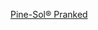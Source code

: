 ---
layout: post
wordpress_id: 1483
wordpress_url: http://noesbueno.com/archives/1483
date: '2012-06-07 16:54:08 -0500'
date_gmt: '2012-06-07 21:54:08 -0500'
body: |
  <p><a href="http://youtube.com/watch?v=ENygQpTMC7s">Pine-Sol® Pranked</a></p>
---